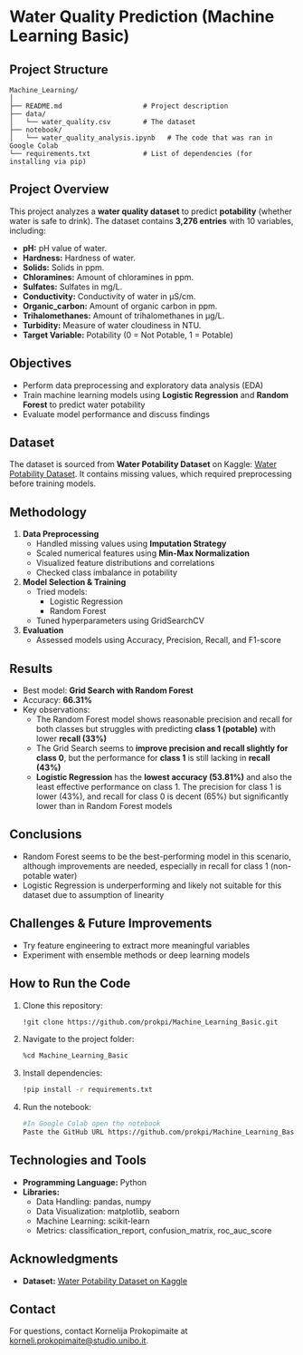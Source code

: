 # Water Quality Prediction (Machine Learning Basic)

## Project Structure

```
Machine_Learning/
│
├── README.md                    # Project description 
├── data/                        
│   └── water_quality.csv        # The dataset
├── notebook/                   
│   └── water_quality_analysis.ipynb   # The code that was ran in Google Colab
└── requirements.txt             # List of dependencies (for installing via pip)
```

## Project Overview
This project analyzes a **water quality dataset** to predict **potability** (whether water is safe to drink). The dataset contains **3,276 entries** with 10 variables, including:
  - **pH:** pH value of water.
  - **Hardness:** Hardness of water.
  - **Solids:** Solids in ppm.
  - **Chloramines:** Amount of chloramines in ppm.
  - **Sulfates:** Sulfates in mg/L.
  - **Conductivity:** Conductivity of water in μS/cm.
  - **Organic_carbon:** Amount of organic carbon in ppm.
  - **Trihalomethanes:** Amount of trihalomethanes in μg/L.
  - **Turbidity:** Measure of water cloudiness in NTU.
  - **Target Variable:** Potability (0 = Not Potable, 1 = Potable)

## Objectives
- Perform data preprocessing and exploratory data analysis (EDA)
- Train machine learning models using **Logistic Regression** and **Random Forest** to predict water potability
- Evaluate model performance and discuss findings

## Dataset
The dataset is sourced from **Water Potability Dataset** on Kaggle: [Water Potability Dataset](https://www.kaggle.com/datasets/adityakadiwal/water-potability). It contains missing values, which required preprocessing before training models.

## Methodology
1. **Data Preprocessing**
   - Handled missing values using **Imputation Strategy**
   - Scaled numerical features using **Min-Max Normalization** 
   - Visualized feature distributions and correlations
   - Checked class imbalance in potability
3. **Model Selection & Training**
   - Tried models:
     - Logistic Regression
     - Random Forest
   - Tuned hyperparameters using GridSearchCV
4. **Evaluation**
   - Assessed models using Accuracy, Precision, Recall, and F1-score

## Results

- Best model: **Grid Search with Random Forest**
- Accuracy: **66.31%**
- Key observations:
  - The Random Forest model shows reasonable precision and recall for both classes but struggles with predicting **class 1 (potable)** with lower **recall (33%)**
  - The Grid Search seems to **improve precision and recall slightly for class 0**, but the performance for **class 1** is still lacking in **recall (43%)**
  - **Logistic Regression** has the **lowest accuracy (53.81%)** and also the least effective performance on class 1. The precision for class 1 is lower (43%), and recall for class 0 is decent (65%) but significantly lower than in Random Forest models
 
## Conclusions
- Random Forest seems to be the best-performing model in this scenario, although improvements are needed, especially in recall for class 1 (non-potable water)
- Logistic Regression is underperforming and likely not suitable for this dataset due to assumption of linearity

## Challenges & Future Improvements
- Try feature engineering to extract more meaningful variables
- Experiment with ensemble methods or deep learning models

## How to Run the Code
1. Clone this repository:
   ```bash
   !git clone https://github.com/prokpi/Machine_Learning_Basic.git
   ```
2. Navigate to the project folder:
   ```bash
   %cd Machine_Learning_Basic
   ```
3. Install dependencies:
   ```bash
   !pip install -r requirements.txt
   ```
4. Run the notebook:
   ```bash
   #In Google Colab open the notebook
   Paste the GitHub URL https://github.com/prokpi/Machine_Learning_Basic and select water_potability_analysis.ipynb
   ```

## Technologies and Tools
  - **Programming Language:** Python
  - **Libraries:**
    - Data Handling: pandas, numpy
    - Data Visualization: matplotlib, seaborn
    - Machine Learning: scikit-learn
    - Metrics: classification_report, confusion_matrix, roc_auc_score

## Acknowledgments
- **Dataset:** [Water Potability Dataset on Kaggle](https://www.kaggle.com/datasets/adityakadiwal/water-potability)

## Contact
For questions, contact Kornelija Prokopimaite at korneli.prokopimaite@studio.unibo.it.




